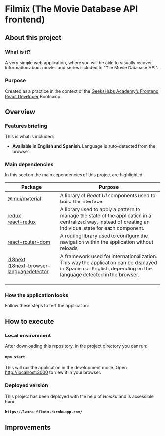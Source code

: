 # Filmix (The Movie Database API frontend)



## About this project

### What is it?

A very simple web application, where you will be able to visually recover information about movies and series included in "The Movie Database API".

### Purpose

Created as a practice in the context of the [GeeksHubs Academy's Frontend React Developer](https://geekshubsacademy.com/producto/frontend-react/) Bootcamp.



## Overview

### Features briefing

This is what is included:

* **Available in English and Spanish**. Language is auto-detected from the browser.

### Main dependencies

In this section the main dependencies of this project are highlighted.

| Package                                                      | Purpose                                                      |
| ------------------------------------------------------------ | ------------------------------------------------------------ |
| [@mui/material](https://www.npmjs.com/package/@mui/material) | A library of *React UI* components used to build the interface. |
| [redux](https://www.npmjs.com/package/redux)<br />[react-redux](https://www.npmjs.com/package/react-redux) | A library used to apply a pattern to manage the state of the application in a centralized way, instead of creating an individual state for each component. |
| [react-router-dom](https://www.npmjs.com/package/react-router-dom) | A routing library used to configure the navigation within the application without reloads |
| [i18next](https://www.npmjs.com/package/i18next)<br />[i18next-browser-languagedetector](https://www.npmjs.com/package/i18next-browser-languagedetector) | A framework used for internationalization. This way the application can be displayed in Spanish or English, depending on the language detected in the browser. |
|                                                              |                                                              |
|                                                              |                                                              |
|                                                              |                                                              |

### How the application looks

Follow these steps to test the application:



## How to execute

### Local environment

After downloading this repository, in the project directory you can run:

#### `npm start`

This will run the application in the development mode. Open [http://localhost:3000](http://localhost:3000) to view it in your browser.

### Deployed version

This project has been deployed with the help of *Heroku* and is accessible here:

#### `https://laura-filmix.herokuapp.com/`



## Improvements

